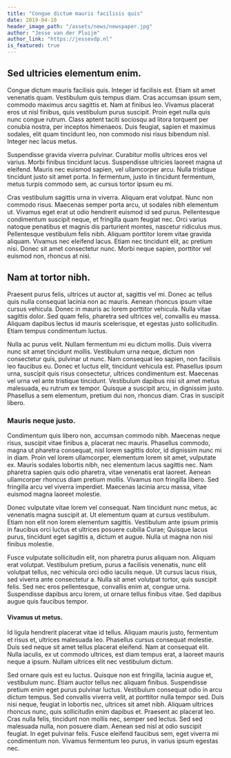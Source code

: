 ```yaml
---
title: "Congue dictum mauris facilisis quis"
date: 2019-04-10
header_image_path: "/assets/news/newspaper.jpg"
author: "Jesse van der Pluijm"
author_link: "https://jessevdp.nl"
is_featured: true
---
```


## Sed ultricies elementum enim.

Congue dictum mauris facilisis quis. Integer id facilisis est. Etiam sit amet venenatis quam. Vestibulum quis tempus diam. Cras accumsan ipsum sem, commodo maximus arcu sagittis et. Nam at finibus leo. Vivamus placerat eros ut nisl finibus, quis vestibulum purus suscipit. Proin eget nulla quis nunc congue rutrum. Class aptent taciti sociosqu ad litora torquent per conubia nostra, per inceptos himenaeos. Duis feugiat, sapien et maximus sodales, elit quam tincidunt leo, non commodo nisi risus bibendum nisl. Integer nec lacus metus.

Suspendisse gravida viverra pulvinar. Curabitur mollis ultrices eros vel varius. Morbi finibus tincidunt lacus. Suspendisse ultricies laoreet magna ut eleifend. Mauris nec euismod sapien, vel ullamcorper arcu. Nulla tristique tincidunt justo sit amet porta. In fermentum, justo in tincidunt fermentum, metus turpis commodo sem, ac cursus tortor ipsum eu mi.

Cras vestibulum sagittis urna in viverra. Aliquam erat volutpat. Nunc non commodo risus. Maecenas semper porta arcu, ut sodales nibh elementum ut. Vivamus eget erat ut odio hendrerit euismod id sed purus. Pellentesque condimentum suscipit neque, et fringilla quam feugiat nec. Orci varius natoque penatibus et magnis dis parturient montes, nascetur ridiculus mus. Pellentesque vestibulum felis nibh. Aliquam porttitor lorem vitae gravida aliquam. Vivamus nec eleifend lacus. Etiam nec tincidunt elit, ac pretium nisi. Donec sit amet consectetur nunc. Morbi neque sapien, porttitor vel euismod non, rhoncus at nisi.

## Nam at tortor nibh.

Praesent purus felis, ultrices ut auctor at, sagittis vel mi. Donec ac tellus quis nulla consequat lacinia non ac mauris. Aenean rhoncus ipsum vitae cursus vehicula. Donec in mauris ac lorem porttitor vehicula. Nulla vitae sagittis dolor. Sed quam felis, pharetra sed ultrices vel, convallis eu massa. Aliquam dapibus lectus id mauris scelerisque, et egestas justo sollicitudin. Etiam tempus condimentum luctus.

Nulla ac purus velit. Nullam fermentum mi eu dictum mollis. Duis viverra nunc sit amet tincidunt mollis. Vestibulum urna neque, dictum non consectetur quis, pulvinar ut nunc. Nam consequat leo sapien, non facilisis leo faucibus eu. Donec et luctus elit, tincidunt vehicula est. Phasellus ipsum urna, suscipit quis risus consectetur, ultrices condimentum est. Maecenas vel urna vel ante tristique tincidunt. Vestibulum dapibus nisi sit amet metus malesuada, eu rutrum ex tempor. Quisque a suscipit arcu, in dignissim justo. Phasellus a sem elementum, pretium dui non, rhoncus diam. Cras in suscipit libero.

### Mauris neque justo.

Condimentum quis libero non, accumsan commodo nibh. Maecenas neque risus, suscipit vitae finibus a, placerat nec mauris. Phasellus commodo, magna ut pharetra consequat, nisl lorem sagittis dolor, id dignissim nunc mi in diam. Proin vel lorem ullamcorper, elementum lorem sit amet, vulputate ex. Mauris sodales lobortis nibh, nec elementum lacus sagittis nec. Nam pharetra sapien quis odio pharetra, vitae venenatis erat laoreet. Aenean ullamcorper rhoncus diam pretium mollis. Vivamus non fringilla libero. Sed fringilla arcu vel viverra imperdiet. Maecenas lacinia arcu massa, vitae euismod magna laoreet molestie.

Donec vulputate vitae lorem vel consequat. Nam tincidunt nunc metus, ac venenatis magna suscipit at. Ut elementum quam at cursus vestibulum. Etiam non elit non lorem elementum sagittis. Vestibulum ante ipsum primis in faucibus orci luctus et ultrices posuere cubilia Curae; Quisque lacus purus, tincidunt eget sagittis a, dictum et augue. Nulla ut magna non nisi finibus molestie.

Fusce vulputate sollicitudin elit, non pharetra purus aliquam non. Aliquam erat volutpat. Vestibulum pretium, purus a facilisis venenatis, nunc elit volutpat tellus, nec vehicula orci odio iaculis neque. Ut cursus lacus risus, sed viverra ante consectetur a. Nulla sit amet volutpat tortor, quis suscipit felis. Sed nec eros pellentesque, convallis enim at, congue urna. Suspendisse dapibus arcu lorem, ut ornare tellus finibus vitae. Sed dapibus augue quis faucibus tempor.

#### Vivamus ut metus.

Id ligula hendrerit placerat vitae id tellus. Aliquam mauris justo, fermentum et risus et, ultrices malesuada leo. Phasellus cursus consequat molestie. Duis sed neque sit amet tellus placerat eleifend. Nam at consequat elit. Nulla iaculis, ex ut commodo ultrices, est diam tempus erat, a laoreet mauris neque a ipsum. Nullam ultrices elit nec vestibulum dictum.

Sed ornare quis est eu luctus. Quisque non est fringilla, lacinia augue et, vestibulum nunc. Etiam auctor tellus nec aliquam finibus. Suspendisse pretium enim eget purus pulvinar luctus. Vestibulum consequat odio in arcu dictum tempus. Sed convallis viverra velit, at porttitor nulla tempor sed. Duis nisi neque, feugiat in lobortis nec, ultrices sit amet nibh. Aliquam ultrices rhoncus nunc, quis sollicitudin enim dapibus et. Praesent ac placerat leo. Cras nulla felis, tincidunt non mollis nec, semper sed lectus. Sed sed malesuada nulla, non posuere diam. Aenean sed nisl at odio suscipit feugiat. In eget pulvinar felis. Fusce eleifend faucibus sem, eget viverra mi condimentum non. Vivamus fermentum leo purus, in varius ipsum egestas nec.